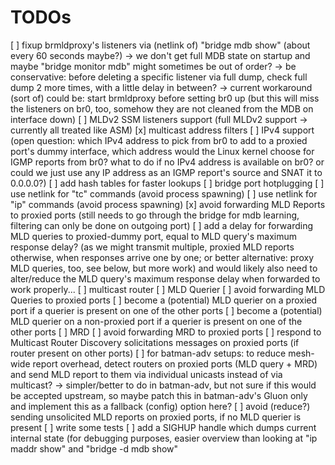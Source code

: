 # TODOs

[ ] fixup brmldproxy's listeners via (netlink of)
    "bridge mdb show" (about every 60 seconds maybe?)
    -> we don't get full MDB state on startup and
       maybe "bridge monitor mdb" might sometimes be
       out of order?
       -> be conservative: before deleting a specific
          listener via full dump, check full dump 2 more times,
          with a little delay in between?
    -> current workaround (sort of) could be: start brmldproxy
       before setting br0 up (but this will miss the
       listeners on br0, too, somehow they are not cleaned
       from the MDB on interface down)
[ ] MLDv2 SSM listeners support
    (full MLDv2 support -> currently all treated like ASM)
[x] multicast address filters
[ ] IPv4 support
    (open question: which IPv4 address to pick from br0
     to add to a proxied port's dummy interface,
     which address would the Linux kernel choose for IGMP reports
     from br0?
     what to do if no IPv4 address is available on br0?
     or could we just use any IP address as an IGMP report's source
     and SNAT it to 0.0.0.0?)
[ ] add hash tables for faster lookups
[ ] bridge port hotplugging
[ ] use netlink for "tc" commands (avoid process spawning)
[ ] use netlink for "ip" commands (avoid process spawning)
[x] avoid forwarding MLD Reports to proxied ports
    (still needs to go through the bridge for mdb learning,
     filtering can only be done on outgoing port)
[ ] add a delay for forwarding MLD queries to proxied-dummy port,
    equal to MLD query's maximum response delay?
    (as we might transmit multiple, proxied MLD reports otherwise,
     when responses arrive one by one; or better alternative:
     proxy MLD queries, too, see below, but more work)
    and would likely also need to alter/reduce the MLD query's
    maximum response delay when forwarded to work properly...
[ ] multicast router
  [ ] MLD Querier
    [ ] avoid forwarding MLD Queries to proxied ports
    [ ] become a (potential) MLD querier on a proxied port if a
        querier is present on one of the other ports
    [ ] become a (potential) MLD querier on a non-proxied port if a
        querier is present on one of the other ports
  [ ] MRD
    [ ] avoid forwarding MRD to proxied ports
    [ ] respond to Multicast Router Discovery solicitations messages
        on proxied ports (if router present on other ports)
[ ] for batman-adv setups:
    to reduce mesh-wide report overhead,
    detect routers on proxied ports (MLD query + MRD) and send
    MLD report to them via individual unicasts instead of via
    multicast?
    -> simpler/better to do in batman-adv, but not sure if this
       would be accepted upstream, so maybe patch this in
       batman-adv's Gluon only and implement this as a fallback
       (config) option here?
[ ] avoid (reduce?) sending unsolicited MLD reports on proxied ports, if no MLD
    querier is present
[ ] write some tests
[ ] add a SIGHUP handle which dumps current internal state
    (for debugging purposes, easier overview than looking at
     "ip maddr show" and "bridge -d mdb show"
